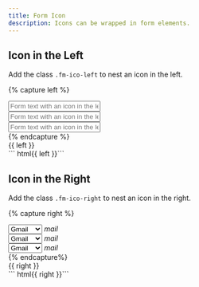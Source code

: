 ```yaml
---
title: Form Icon
description: Icons can be wrapped in form elements.
---
```



## Icon in the Left
Add the class `.fm-ico-left` to nest an icon in the left.

{% capture left %}
<div class="fm fm-text fm-ico-left fm-small">
  <input placeholder="Form text with an icon in the left">
  <i class="ico ico-search"></i>
</div>
<div class="fm fm-text fm-ico-left">
  <input placeholder="Form text with an icon in the left">
  <i class="ico ico-search"></i>
</div>
<div class="fm fm-text fm-ico-left fm-large">
  <input placeholder="Form text with an icon in the left">
  <i class="ico ico-search"></i>
</div>
{% endcapture %}
<div class="form-example">
  {{ left }}
</div>
``` html{{ left }}```


## Icon in the Right
Add the class `.fm-ico-right` to nest an icon in the right.

{% capture right %}
<div class="fm fm-select fm-ico-right fm-small">
  <select placeholder="Form select with an icon in the right">
    <option>Gmail</option>
    <option>Hotmail</option>
  </select>
  <i class="ico material-icons">mail</i>
</div>
<div class="fm fm-select fm-ico-right">
  <select placeholder="Form select with an icon in the right">
    <option>Gmail</option>
    <option>Hotmail</option>
  </select>
  <i class="ico material-icons">mail</i>
</div>
<div class="fm fm-select fm-ico-right fm-large">
  <select placeholder="Form select with an icon in the right">
    <option>Gmail</option>
    <option>Hotmail</option>
  </select>
  <i class="ico material-icons">mail</i>
</div>
{% endcapture%}
<div class="form-example">
  {{ right }}
</div>
``` html{{ right }}```
